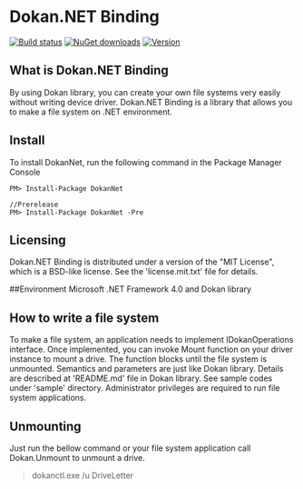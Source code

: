 # Dokan.NET Binding
[![Build status](https://ci.appveyor.com/api/projects/status/w707j7xlu21jf3qa?svg=true)](https://ci.appveyor.com/project/Liryna/dokan-dotnet)
[![NuGet downloads](https://img.shields.io/nuget/dt/DokanNet.svg)](https://www.nuget.org/packages/DokanNet)
[![Version](https://img.shields.io/nuget/v/DokanNet.svg)](https://www.nuget.org/packages/DokanNet)

## What is Dokan.NET Binding
By using Dokan library, you can create your own file systems very easily
without writing device driver. Dokan.NET Binding is a library that allows
you to make a file system on .NET environment.

## Install

To install DokanNet, run the following command in the Package Manager Console

    PM> Install-Package DokanNet
    
    //Prerelease 
    PM> Install-Package DokanNet -Pre 

## Licensing
Dokan.NET Binding is distributed under a version of the "MIT License",
which is a BSD-like license. See the 'license.mit.txt' file for details.

##Environment
Microsoft .NET Framework 4.0 and Dokan library

## How to write a file system
To make a file system, an application needs to implement IDokanOperations interface.
Once implemented, you can invoke Mount function on your driver instance
to mount a drive. The function blocks until the file system is unmounted.
Semantics and parameters are just like Dokan library. Details are described
at 'README.md' file in Dokan library. See sample codes under 'sample'
directory. Administrator privileges are required to run file system
applications.

## Unmounting
Just run the bellow command or your file system application call Dokan.Unmount
to unmount a drive.

   > dokanctl.exe /u DriveLetter

